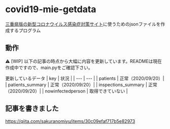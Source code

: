 # covid19-mie-getdata
[三重県版の新型コロナウイルス感染症対策サイト](https://github.com/FlexiblePrintedCircuits/covid19-mie)に使うためのjsonファイルを作成するプログラム

## 動作

:warning: [WIP] 以下の記事の時点から大幅に内容を更新しています。READMEは現在作成中ですので、main.pyをご確認下さい。
<!--
### GitHub Actionsによる定期実行について
6時間に一度、`main.py`が実行され、[data.json](https://raw.githubusercontent.com/sakurum/covid19-mie-getdata/gh-pages/data.json)と[news.json](https://raw.githubusercontent.com/sakurum/covid19-mie-getdata/gh-pages/news.json)が更新されます。
-->

更新しているデータ
| key | 状況 |
| --- | --- |
| patients | 正常（2020/09/20）|
| patients_summary | 正常（2020/09/20）|
| inspections_summary | 正常（2020/09/20）|
| nowinfectedperson | 取得できていない |

<!--
### 単体の動作について
`main.py`が実行されると、三重県Webサイトと下記のjsonファイルから情報を取得し、`data.json`と`news.json`を作成します。

`data.json`の雛形として`data_template.json`を読み込みます。

`data.json`の項目のデフォルト値は`data_template.json`の値です。

## 取得する情報のソースについて
以下のように対応します。

まず、[新型コロナウイルス感染症検査実施件数一覧及び県内で発生した事例一覧](https://www.pref.mie.lg.jp/YAKUMUS/HP/m0068000071_00022.htm)から、新型コロナウイルス感染症検査実施件数一覧と県内で発生した事例一覧のcsvファイルのリンクを取得します。（何故かファイルのリンクが更新の度に変わる仕様だったので...）

それから、新型コロナウイルス感染症検査実施件数一覧と県内で発生した事例一覧のcsvファイルを読み込み、データを取得します。

#### data.json
data.jsonの項目（出力） | 情報ソース（入力）
--- | ---
contacts | なし（data_template.jsonそのまま）
querents | なし（data_template.jsonそのまま）
patients | 県内で発生した事例一覧
patients_summary | patients_summary.json
discharges_summary | なし（data_template.jsonそのまま）
inspections | なし（data_template.jsonそのまま）
inspections_summary | 新型コロナウイルス感染症検査実施件数一覧
better_patients_summary | なし（data_template.jsonそのまま）
lastUpdate | main.pyが実行された時刻
main_summary | なし（data_template.jsonそのまま）
nowinfectedperson | なし（data_template.jsonそのまま）


#### news.json
news.jsonの項目（出力） | 情報ソース（入力）
--- | ---
newsItems | [三重県Webサイト]("https://www.pref.mie.lg.jp/index.shtm")


## 使い方
```bash
$ python3 main.py
```

とすると、`data.json`と`news.json`がカレントディレクトリに作成されます。


上記の情報ソースの対応表より、必要なjsonファイルをカレントディレクトリに置いてから実行してください。

（現状では一部しか対応しておらず、例外処理も行っていません。）

-->

## 記事を書きました
https://qiita.com/sakuranomiyu/items/30c09efaf717b5e82973
